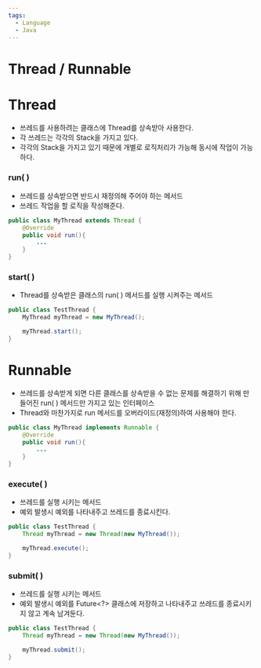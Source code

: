 ```yaml
---
tags:
  - Language
  - Java
---
```


# Thread / Runnable

# Thread

- 쓰레드를 사용하려는 클래스에 Thread를 상속받아 사용한다.
- 각 쓰레드는 각각의 Stack을 가지고 있다.
- 각각의 Stack을 가지고 있기 때문에 개별로 로직처리가 가능해 동시에 작업이 가능하다.

### run( )

- 쓰레드를 상속받으면 반드시 재정의해 주어야 하는 메서드
- 쓰레드 작업을 할 로직을 작성해준다.

```java
public class MyThread extends Thread {
	@Override
	public void run(){
		...
	}
}
```

### start( )

- Thread를 상속받은 클래스의 run( ) 메서드를 실행 시켜주는 메서드

```java
public class TestThread {
	MyThread myThread = new MyThread();

	myThread.start();
}
```

# Runnable

- 쓰레드를 상속받게 되면 다른 클래스를 상속받을 수 없는 문제를 해결하기 위해 만들어진 run( ) 메서드만 가지고 있는 인터페이스
- Thread와 마찬가지로 run 메서드를 오버라이드(재정의)하여 사용해야 한다.

```java
public class MyThread implements Runnable {
	@Override
	public void run(){
		...
	}
}
```

### execute( )

- 쓰레드를 실행 시키는 메서드
- 예외 발생시 예외를 나타내주고 쓰레드를 종료시킨다.

```java
public class TestThread {
	Thread myThread = new Thread(new MyThread());

	myThread.execute();
}
```

### submit( )

- 쓰레드를 실행 시키는 메서드
- 예외 발생시 예외를 Future<?> 클래스에 저장하고 나타내주고 쓰레드를 종료시키지 않고 계속 남겨둔다.

```java
public class TestThread {
	Thread myThread = new Thread(new MyThread());

	myThread.submit();
}
```